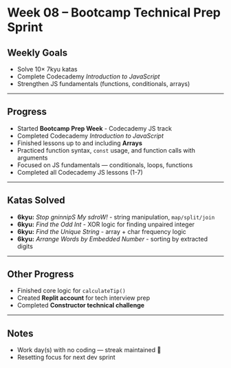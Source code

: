 # Week 08 – Bootcamp Technical Prep Sprint

## Weekly Goals
- Solve 10× 7kyu katas  
- Complete Codecademy *Introduction to JavaScript*  
- Strengthen JS fundamentals (functions, conditionals, arrays)

---

## Progress
- Started **Bootcamp Prep Week** - Codecademy JS track  
- Completed Codecademy *Introduction to JavaScript*  
- Finished lessons up to and including **Arrays**  
- Practiced function syntax, `const` usage, and function calls with arguments  
- Focused on JS fundamentals — conditionals, loops, functions  
- Completed all Codecademy JS lessons (1-7)

---

## Katas Solved
- **6kyu:** *Stop gninnipS My sdroW!* - string manipulation, `map/split/join`  
- **6kyu:** *Find the Odd Int* - XOR logic for finding unpaired integer  
- **6kyu:** *Find the Unique String* - array + char frequency logic  
- **6kyu:** *Arrange Words by Embedded Number* - sorting by extracted digits  

---

## Other Progress
- Finished core logic for `calculateTip()`  
- Created **Replit account** for tech interview prep  
- Completed **Constructor technical challenge**

---

## Notes
- Work day(s) with no coding — streak maintained 💪  
- Resetting focus for next dev sprint
